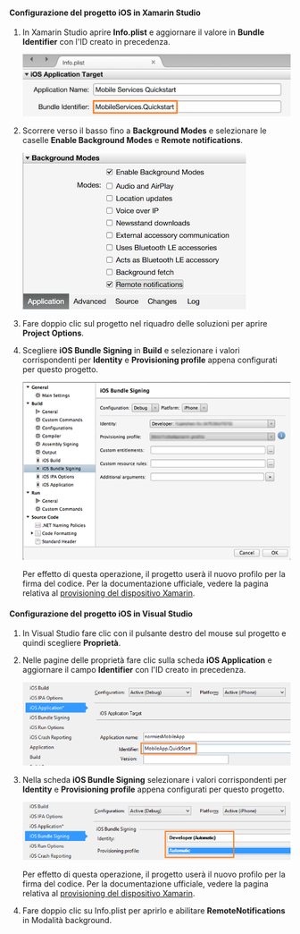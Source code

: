 #### Configurazione del progetto iOS in Xamarin Studio
1. In Xamarin Studio aprire **Info.plist** e aggiornare il valore in **Bundle Identifier** con l'ID creato in precedenza.
   
    ![](./media/app-service-mobile-xamarin-ios-configure-project/mobile-services-ios-push-21.png)
2. Scorrere verso il basso fino a **Background Modes** e selezionare le caselle **Enable Background Modes** e **Remote notifications**.
   
    ![](./media/app-service-mobile-xamarin-ios-configure-project/mobile-services-ios-push-22.png)
3. Fare doppio clic sul progetto nel riquadro delle soluzioni per aprire **Project Options**.
4. Scegliere **iOS Bundle Signing** in **Build** e selezionare i valori corrispondenti per **Identity** e **Provisioning profile** appena configurati per questo progetto.
   
   ![](./media/app-service-mobile-xamarin-ios-configure-project/mobile-services-ios-push-20.png)
   
   Per effetto di questa operazione, il progetto userà il nuovo profilo per la firma del codice. Per la documentazione ufficiale, vedere la pagina relativa al [provisioning del dispositivo Xamarin].

#### Configurazione del progetto iOS in Visual Studio
1. In Visual Studio fare clic con il pulsante destro del mouse sul progetto e quindi scegliere **Proprietà**.
2. Nelle pagine delle proprietà fare clic sulla scheda **iOS Application** e aggiornare il campo **Identifier** con l'ID creato in precedenza.
   
    ![](./media/app-service-mobile-xamarin-ios-configure-project/mobile-services-ios-push-23.png)
3. Nella scheda **iOS Bundle Signing** selezionare i valori corrispondenti per **Identity** e **Provisioning profile** appena configurati per questo progetto.
   
    ![](./media/app-service-mobile-xamarin-ios-configure-project/mobile-services-ios-push-24.png)
   
    Per effetto di questa operazione, il progetto userà il nuovo profilo per la firma del codice. Per la documentazione ufficiale, vedere la pagina relativa al [provisioning del dispositivo Xamarin].
4. Fare doppio clic su Info.plist per aprirlo e abilitare **RemoteNotifications** in Modalità background.

[provisioning del dispositivo Xamarin]: http://developer.xamarin.com/guides/ios/getting_started/installation/device_provisioning/

<!---HONumber=AcomDC_1203_2015-->